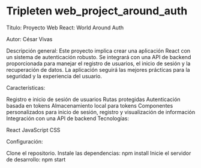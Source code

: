 # Tripleten web_project_around_auth
Título: 
Proyecto Web React: World Around Auth

Autor:
César Vivas

Descripción general:
Este proyecto implica crear una aplicación React con un sistema de autenticación robusto. Se integrará con una API de backend proporcionada para manejar el registro de usuarios, el inicio de sesión y la recuperación de datos. La aplicación seguirá las mejores prácticas para la seguridad y la experiencia del usuario.

Características:

Registro e inicio de sesión de usuarios
Rutas protegidas
Autenticación basada en tokens
Almacenamiento local para tokens
Componentes personalizados para inicio de sesión, registro y visualización de información
Integración con una API de backend
Tecnologías:

React
JavaScript
CSS

Configuración:

Clone el repositorio.
Instale las dependencias: npm install
Inicie el servidor de desarrollo: npm start
